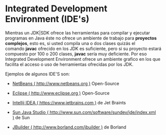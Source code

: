 # Integrated Development Environment (IDE's)

Mientras un JDK|SDK ofrece las herramientas para compilar y ejecutar programas en Java éste no ofrece un ambiente de trabajo para **proyectos complejos**, esto es, si usted compila una o dos clases quizás el comando **javac** ofrecido en los JDK es suficiente, pero si su proyecto estará compuesto por 100 o 200 clases, **javac** sería muy deficiente. 
Por eso Integrated Development Environment ofrece un ambiente grafico en los que facilita el acceso o uso de herramientas ofrecidas por los JDK.

Ejemplos de algunos IDE'S son:

-   [NetBeans ( http://www.netbeans.org )](http://www.netbeans.org/) Open-Source

-   [Eclipse ( http://www.eclipse.org )](http://www.eclipse.org/) Open-Source

-   [Intellij IDEA ( https://www.jetbrains.com )](http://https://www.jetbrains.com) de Jet Braints
    
-   [Sun Java Studio ( http://www.sun.com/software/sundev/jde/index.xml )](http://www.sun.com/software/sundev/jde/index.xml) de Sun

-   [JBuilder ( http://www.borland.com/jbuilder )](http://www.borland.com/jbuilder) de Borland
